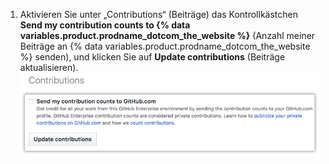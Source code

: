 1. Aktivieren Sie unter „Contributions“ (Beiträge) das Kontrollkästchen **Send my contribution counts to {% data variables.product.prodname_dotcom_the_website %}** (Anzahl meiner Beiträge an {% data variables.product.prodname_dotcom_the_website %} senden), und klicken Sie auf **Update contributions** (Beiträge aktualisieren). ![Kontrollkästchen „Send my contribution counts...“ (Anzahl meiner Beiträge senden) und Schaltfläche „Update contributions“ (Beiträge aktualisieren)](/assets/images/help/settings/send-and-update-contributions.png)
